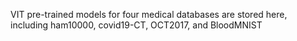 VIT pre-trained models for four medical databases are stored here, including ham10000, covid19-CT, OCT2017, and BloodMNIST
